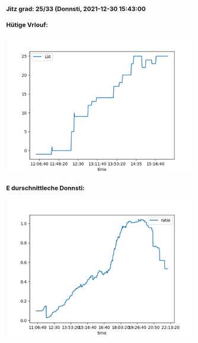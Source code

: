 ### Jitz grad: 25/33 (Donnsti, 2021-12-30 15:43:00

### Hütige Vrlouf:
![Graph](Today.png)

### E durschnittleche Donnsti:
![Graph](Donnsti.png)